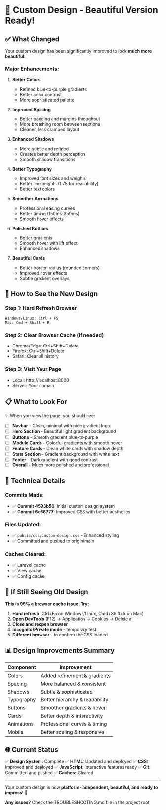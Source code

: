 # 🎨 Custom Design - Beautiful Version Ready!

## ✅ What Changed

Your custom design has been significantly improved to look **much more beautiful**:

### **Major Enhancements:**

1. **Better Colors**
   - Refined blue-to-purple gradients
   - Better color contrast
   - More sophisticated palette

2. **Improved Spacing**
   - Better padding and margins throughout
   - More breathing room between sections
   - Cleaner, less cramped layout

3. **Enhanced Shadows**
   - More subtle and refined
   - Creates better depth perception
   - Smooth shadow transitions

4. **Better Typography**
   - Improved font sizes and weights
   - Better line heights (1.75 for readability)
   - Better text colors

5. **Smoother Animations**
   - Professional easing curves
   - Better timing (150ms-350ms)
   - Smooth hover effects

6. **Polished Buttons**
   - Better gradients
   - Smooth hover with lift effect
   - Enhanced shadows

7. **Beautiful Cards**
   - Better border-radius (rounded corners)
   - Improved hover effects
   - Subtle gradient overlays

## 🚀 How to See the New Design

### **Step 1: Hard Refresh Browser**
```
Windows/Linux: Ctrl + F5
Mac: Cmd + Shift + R
```

### **Step 2: Clear Browser Cache (if needed)**
- Chrome/Edge: Ctrl+Shift+Delete
- Firefox: Ctrl+Shift+Delete
- Safari: Clear all history

### **Step 3: Visit Your Page**
- Local: http://localhost:8000
- Server: Your domain

## 📋 What to Look For

✨ When you view the page, you should see:

- [ ] **Navbar** - Clean, minimal with nice gradient logo
- [ ] **Hero Section** - Beautiful light gradient background
- [ ] **Buttons** - Smooth gradient blue-to-purple
- [ ] **Module Cards** - Colorful gradients with smooth hover
- [ ] **Feature Cards** - Clean white cards with shadow depth
- [ ] **Stats Section** - Gradient background with white text
- [ ] **Footer** - Dark gradient with good contrast
- [ ] **Overall** - Much more polished and professional

## 🔧 Technical Details

### **Commits Made:**
- ✅ **Commit 4593b56**: Initial custom design system
- ✅ **Commit 6e66777**: Improved CSS with better aesthetics

### **Files Updated:**
- ✅ `public/css/custom-design.css` - Enhanced styling
- ✅ Committed and pushed to origin/main

### **Caches Cleared:**
- ✅ Laravel cache
- ✅ View cache
- ✅ Config cache

## 🎯 If Still Seeing Old Design

**This is 99% a browser cache issue. Try:**

1. **Hard refresh** (Ctrl+F5 on Windows/Linux, Cmd+Shift+R on Mac)
2. **Open DevTools** (F12) → Application → Cookies → Delete all
3. **Close and reopen browser**
4. **Incognito/Private mode** - temporary test
5. **Different browser** - to confirm the CSS loaded

## 📊 Design Improvements Summary

| Component | Improvement |
|-----------|-------------|
| Colors | Added refinement & gradients |
| Spacing | More balanced & consistent |
| Shadows | Subtle & sophisticated |
| Typography | Better hierarchy & readability |
| Buttons | Smoother gradients & hover |
| Cards | Better depth & interactivity |
| Animations | Professional curves & timing |
| Mobile | Better scaling & responsive |

## 🌐 Current Status

✅ **Design System:** Complete
✅ **HTML:** Updated and deployed
✅ **CSS:** Improved and deployed
✅ **JavaScript:** Interactive features ready
✅ **Git:** Committed and pushed
✅ **Caches:** Cleared

---

Your custom design is now **platform-independent, beautiful, and ready to impress!** 🚀

**Any issues?** Check the TROUBLESHOOTING.md file in the project root.
